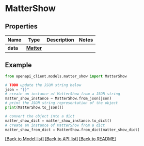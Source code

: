 # MatterShow


## Properties

Name | Type | Description | Notes
------------ | ------------- | ------------- | -------------
**data** | [**Matter**](Matter.md) |  | 

## Example

```python
from openapi_client.models.matter_show import MatterShow

# TODO update the JSON string below
json = "{}"
# create an instance of MatterShow from a JSON string
matter_show_instance = MatterShow.from_json(json)
# print the JSON string representation of the object
print(MatterShow.to_json())

# convert the object into a dict
matter_show_dict = matter_show_instance.to_dict()
# create an instance of MatterShow from a dict
matter_show_from_dict = MatterShow.from_dict(matter_show_dict)
```
[[Back to Model list]](../README.md#documentation-for-models) [[Back to API list]](../README.md#documentation-for-api-endpoints) [[Back to README]](../README.md)



